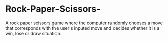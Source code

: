 # Rock-Paper-Scissors-
A rock paper scissors game where the computer randomly chooses a move that corresponds with the user's inputed move and decides whether it is a win, lose or draw situation. 
